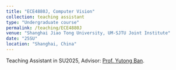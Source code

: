 ```yaml
---
title: "ECE4880J, Computer Vision"
collection: teaching assistant
type: "Undergraduate course"
permalink: /teaching/ECE4880J
venue: "Shanghai Jiao Tong University, UM-SJTU Joint Institute"
date: "25SU"
location: "Shanghai, China"
---
```

Teaching Assistant in SU2025, Advisor: [Prof. Yutong Ban](https://www.ji.sjtu.edu.cn/about/faculty-staff/faculty-directory/faculty-detail/75745/).
